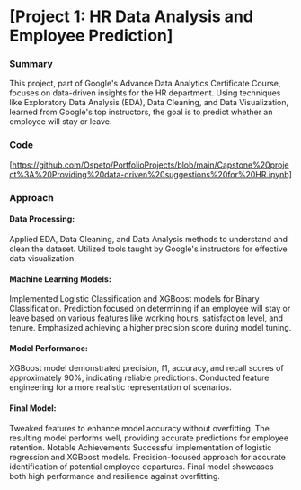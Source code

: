 # [Project 1: HR Data Analysis and Employee Prediction]

### Summary
This project, part of Google's Advance Data Analytics Certificate Course, focuses on data-driven insights for the HR department. Using techniques like Exploratory Data Analysis (EDA), Data Cleaning, and Data Visualization, learned from Google's top instructors, the goal is to predict whether an employee will stay or leave.

### Code 
[https://github.com/Ospeto/PortfolioProjects/blob/main/Capstone%20project%3A%20Providing%20data-driven%20suggestions%20for%20HR.ipynb]

### Approach

#### Data Processing:

Applied EDA, Data Cleaning, and Data Analysis methods to understand and clean the dataset.
Utilized tools taught by Google's instructors for effective data visualization.

#### Machine Learning Models:
Implemented Logistic Classification and XGBoost models for Binary Classification.
Prediction focused on determining if an employee will stay or leave based on various features like working hours, satisfaction level, and tenure.
Emphasized achieving a higher precision score during model tuning.

#### Model Performance:
XGBoost model demonstrated precision, f1, accuracy, and recall scores of approximately 90%, indicating reliable predictions.
Conducted feature engineering for a more realistic representation of scenarios.

#### Final Model:
Tweaked features to enhance model accuracy without overfitting.
The resulting model performs well, providing accurate predictions for employee retention.
Notable Achievements
Successful implementation of logistic regression and XGBoost models.
Precision-focused approach for accurate identification of potential employee departures.
Final model showcases both high performance and resilience against overfitting.
